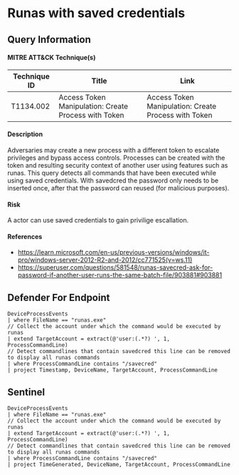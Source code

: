 # Runas with saved credentials

## Query Information

#### MITRE ATT&CK Technique(s)

| Technique ID | Title    | Link    |
| ---  | --- | --- |
| T1134.002 | Access Token Manipulation: Create Process with Token |Access Token Manipulation: Create Process with Token|

#### Description
Adversaries may create a new process with a different token to escalate privileges and bypass access controls. Processes can be created with the token and resulting security context of another user using features such as runas. This query detects all commands that have been executed while using saved credentials. With savedcred the password only needs to be inserted once, after that the password can reused (for malicious purposes).

#### Risk
A actor can use saved credentials to gain privilige escallation.

#### References
- https://learn.microsoft.com/en-us/previous-versions/windows/it-pro/windows-server-2012-R2-and-2012/cc771525(v=ws.11)
- https://superuser.com/questions/581548/runas-savecred-ask-for-password-if-another-user-runs-the-same-batch-file/903881#903881

## Defender For Endpoint
```
DeviceProcessEvents
| where FileName == "runas.exe"
// Collect the account under which the command would be executed by runas
| extend TargetAccount = extract(@'user:(.*?) ', 1, ProcessCommandLine)
// Detect commandlines that contain savedcred this line can be removed to display all runas commands
| where ProcessCommandLine contains "/savecred"
| project Timestamp, DeviceName, TargetAccount, ProcessCommandLine
```
## Sentinel
```
DeviceProcessEvents
| where FileName == "runas.exe"
// Collect the account under which the command would be executed by runas
| extend TargetAccount = extract(@'user:(.*?) ', 1, ProcessCommandLine)
// Detect commandlines that contain savedcred this line can be removed to display all runas commands
| where ProcessCommandLine contains "/savecred"
| project TimeGenerated, DeviceName, TargetAccount, ProcessCommandLine
```